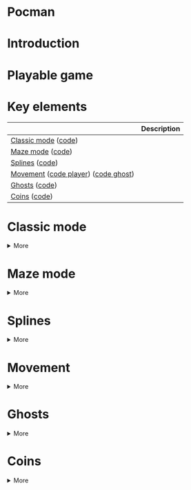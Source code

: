 # Pocman

# Introduction

# Playable game

# Key elements

|                                                                                                                                           | Description                                                     |
|-------------------------------------------------------------------------------------------------------------------------------------------|-----------------------------------------------------------------|
| [Classic mode](#classic-mode) ([code](Source/PacMan/GameModes/Gameplay/PMGameModeClassic.cpp))                                            |                          |
| [Maze mode](#maze-mode) ([code](Source/PacMan/GameModes/Gameplay/PMGameModeMaze.cpp))                                                     |         |
| [Splines](#splines) ([code](Source/PacMan/Gameplay/Splines))                                                                              |                                |
| [Movement](#movement) ([code player](Source/PacMan/Gameplay/Player/Player.cpp)) ([code ghost](Source/PacMan/Gameplay/Ghosts/PMGhost.cpp)) |  |
| [Ghosts](#ghosts) ([code](Source/PacMan/Gameplay/Ghosts))                                                                                 |                 |
| [Coins](#coins) ([code](Source/PacMan/Gameplay/Coins))                                                                                    |                  |

# Classic mode

<details>
<summary>More</summary>
  
</details>

# Maze mode

<details>
<summary>More</summary>
  
</details>

# Splines

<details>
<summary>More</summary>
  
</details>

# Movement

<details>
<summary>More</summary>
  
</details>

# Ghosts

<details>
<summary>More</summary>
  
</details>

# Coins

<details>
<summary>More</summary>
  
</details>
